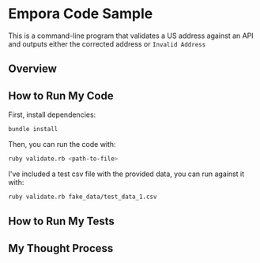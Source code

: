 # Empora Code Sample

This is a command-line program that validates a US address against an API
and outputs either the corrected address or `Invalid Address`

## Overview

## How to Run My Code

First, install dependencies:

```bash
bundle install
```

Then, you can run the code with:

```bash
ruby validate.rb <path-to-file>
```

I've included a test csv file with the provided data, you can run against it with:

```bash
ruby validate.rb fake_data/test_data_1.csv
```

## How to Run My Tests

## My Thought Process
